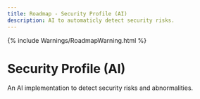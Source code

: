 ```yaml
---
title: Roadmap - Security Profile (AI)
description: AI to automaticly detect security risks.
---
```

{% include Warnings/RoadmapWarning.html %}

# Security Profile (AI)
An AI implementation to detect security risks and abnormalities.

